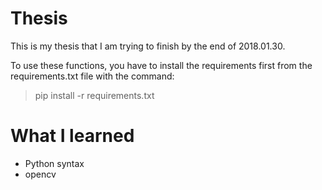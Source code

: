 # Thesis

This is my thesis that I am trying to finish by the end of 2018.01.30.

To use these functions, you have to install the requirements first from the requirements.txt file with the command: 
> pip install -r requirements.txt

# What I learned

* Python syntax
* opencv
